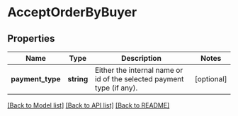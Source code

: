 # AcceptOrderByBuyer

## Properties
Name | Type | Description | Notes
------------ | ------------- | ------------- | -------------
**payment_type** | **string** | Either the internal name or id of the selected payment type (if any). | [optional] 

[[Back to Model list]](../../README.md#documentation-for-models) [[Back to API list]](../../README.md#documentation-for-api-endpoints) [[Back to README]](../../README.md)

